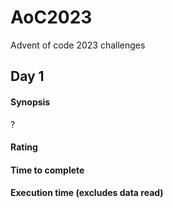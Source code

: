 # AoC2023
Advent of code 2023 challenges 

## Day 1
#### Synopsis
?
#### Rating
#### Time to complete
#### Execution time (excludes data read)
